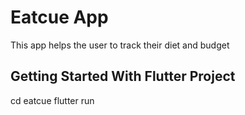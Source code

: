 # Eatcue App
This app helps the user to track their diet and budget


## Getting Started With Flutter Project
cd eatcue
flutter run

